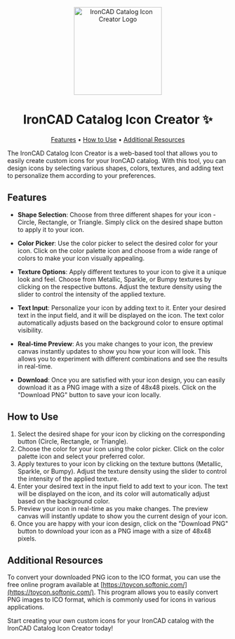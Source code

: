 <p align="center">
  <img src="https://example.com/logo.png" alt="IronCAD Catalog Icon Creator Logo" width="200">
</p>

<h1 align="center">IronCAD Catalog Icon Creator ✨</h1>

<p align="center">
  <a href="#features">Features</a> •
  <a href="#how-to-use">How to Use</a> •
  <a href="#additional-resources">Additional Resources</a>
</p>

The IronCAD Catalog Icon Creator is a web-based tool that allows you to easily create custom icons for your IronCAD catalog. With this tool, you can design icons by selecting various shapes, colors, textures, and adding text to personalize them according to your preferences.

## Features

- **Shape Selection**: Choose from three different shapes for your icon - Circle, Rectangle, or Triangle. Simply click on the desired shape button to apply it to your icon.

- **Color Picker**: Use the color picker to select the desired color for your icon. Click on the color palette icon and choose from a wide range of colors to make your icon visually appealing.

- **Texture Options**: Apply different textures to your icon to give it a unique look and feel. Choose from Metallic, Sparkle, or Bumpy textures by clicking on the respective buttons. Adjust the texture density using the slider to control the intensity of the applied texture.

- **Text Input**: Personalize your icon by adding text to it. Enter your desired text in the input field, and it will be displayed on the icon. The text color automatically adjusts based on the background color to ensure optimal visibility.

- **Real-time Preview**: As you make changes to your icon, the preview canvas instantly updates to show you how your icon will look. This allows you to experiment with different combinations and see the results in real-time.

- **Download**: Once you are satisfied with your icon design, you can easily download it as a PNG image with a size of 48x48 pixels. Click on the "Download PNG" button to save your icon locally.

## How to Use

1. Select the desired shape for your icon by clicking on the corresponding button (Circle, Rectangle, or Triangle).
2. Choose the color for your icon using the color picker. Click on the color palette icon and select your preferred color.
3. Apply textures to your icon by clicking on the texture buttons (Metallic, Sparkle, or Bumpy). Adjust the texture density using the slider to control the intensity of the applied texture.
4. Enter your desired text in the input field to add text to your icon. The text will be displayed on the icon, and its color will automatically adjust based on the background color.
5. Preview your icon in real-time as you make changes. The preview canvas will instantly update to show you the current design of your icon.
6. Once you are happy with your icon design, click on the "Download PNG" button to download your icon as a PNG image with a size of 48x48 pixels.

## Additional Resources

To convert your downloaded PNG icon to the ICO format, you can use the free online program available at [https://toycon.softonic.com/](https://toycon.softonic.com/). This program allows you to easily convert PNG images to ICO format, which is commonly used for icons in various applications.

Start creating your own custom icons for your IronCAD catalog with the IronCAD Catalog Icon Creator today!

